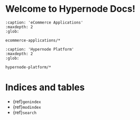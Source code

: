 # Welcome to Hypernode Docs!

```{toctree}
:caption: 'eCommerce Applications'
:maxdepth: 2
:glob:

ecommerce-applications/*
```

```{toctree}
:caption: 'Hypernode Platform'
:maxdepth: 2
:glob:

hypernode-platform/*
```

# Indices and tables

- {ref}`genindex`
- {ref}`modindex`
- {ref}`search`
